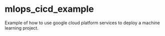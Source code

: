 # mlops_cicd_example
Example of how to use google cloud platform services to deploy a machine learning project.

